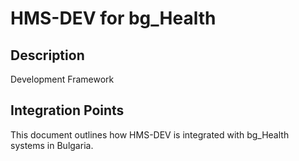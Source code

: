# HMS-DEV for bg_Health

## Description

Development Framework

## Integration Points

This document outlines how HMS-DEV is integrated with bg_Health systems in Bulgaria.
